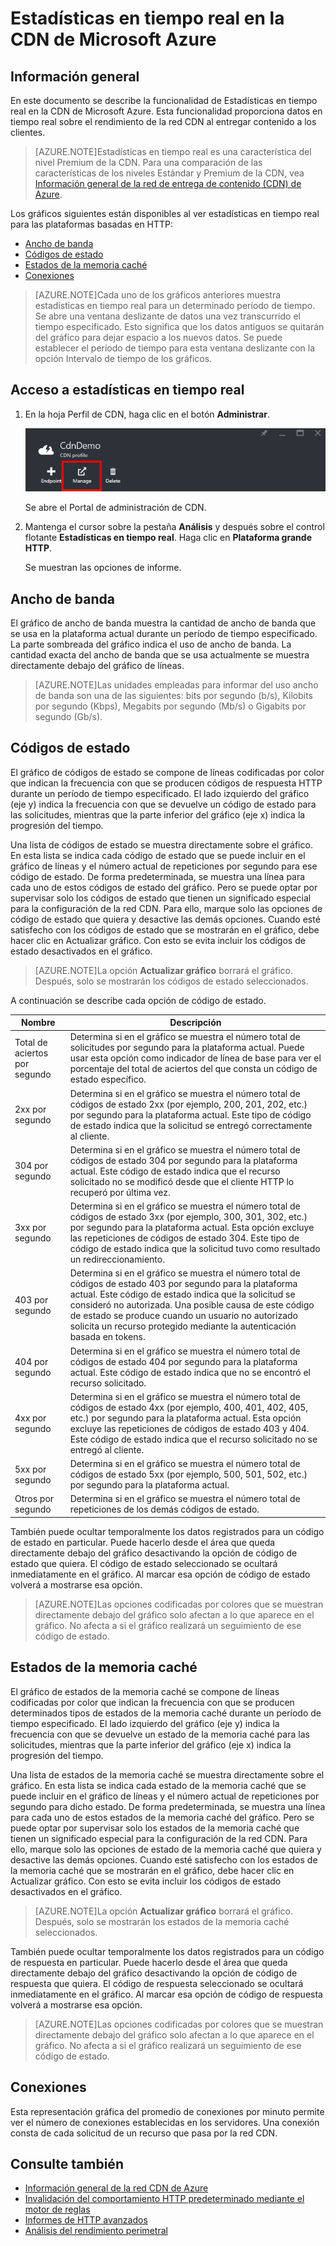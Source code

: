 <properties 
	pageTitle="CDN - Estadísticas de tiempo real" 
	description="Estadísticas en tiempo real en la CDN de Microsoft Azure Estadísticas en tiempo real proporciona datos en tiempo real sobre el rendimiento de la red CDN al entregar contenido a los clientes." 
	services="cdn" 
	documentationCenter=".NET" 
	authors="camsoper" 
	manager="dwrede" 
	editor=""/>

<tags 
	ms.service="cdn" 
	ms.workload="tbd" 
	ms.tgt_pltfrm="na" 
	ms.devlang="na" 
	ms.topic="article" 
	ms.date="12/02/2015" 
	ms.author="casoper"/>

# Estadísticas en tiempo real en la CDN de Microsoft Azure

## Información general

En este documento se describe la funcionalidad de Estadísticas en tiempo real en la CDN de Microsoft Azure. Esta funcionalidad proporciona datos en tiempo real sobre el rendimiento de la red CDN al entregar contenido a los clientes.

> [AZURE.NOTE]Estadísticas en tiempo real es una característica del nivel Premium de la CDN. Para una comparación de las características de los niveles Estándar y Premium de la CDN, vea [Información general de la red de entrega de contenido (CDN) de Azure](cdn-overview.md).

Los gráficos siguientes están disponibles al ver estadísticas en tiempo real para las plataformas basadas en HTTP:

* [Ancho de banda](#bandwidth)
* [Códigos de estado](#status-codes)
* [Estados de la memoria caché](#cache-statuses)
* [Conexiones](#connections)

> [AZURE.NOTE]Cada uno de los gráficos anteriores muestra estadísticas en tiempo real para un determinado período de tiempo. Se abre una ventana deslizante de datos una vez transcurrido el tiempo especificado. Esto significa que los datos antiguos se quitarán del gráfico para dejar espacio a los nuevos datos. Se puede establecer el período de tiempo para esta ventana deslizante con la opción Intervalo de tiempo de los gráficos.
 
## Acceso a estadísticas en tiempo real

1. En la hoja Perfil de CDN, haga clic en el botón **Administrar**.

	![Botón Administrar en la hoja Perfil de CDN](./media/cdn-real-time-stats/cdn-manage-btn.png)
	
	Se abre el Portal de administración de CDN.
	
2. Mantenga el cursor sobre la pestaña **Análisis** y después sobre el control flotante **Estadísticas en tiempo real**. Haga clic en **Plataforma grande HTTP**.
	
	Se muestran las opciones de informe.

## Ancho de banda

El gráfico de ancho de banda muestra la cantidad de ancho de banda que se usa en la plataforma actual durante un período de tiempo especificado. La parte sombreada del gráfico indica el uso de ancho de banda. La cantidad exacta del ancho de banda que se usa actualmente se muestra directamente debajo del gráfico de líneas.

> [AZURE.NOTE]Las unidades empleadas para informar del uso ancho de banda son una de las siguientes: bits por segundo (b/s), Kilobits por segundo (Kbps), Megabits por segundo (Mb/s) o Gigabits por segundo (Gb/s).

## Códigos de estado

El gráfico de códigos de estado se compone de líneas codificadas por color que indican la frecuencia con que se producen códigos de respuesta HTTP durante un período de tiempo especificado. El lado izquierdo del gráfico (eje y) indica la frecuencia con que se devuelve un código de estado para las solicitudes, mientras que la parte inferior del gráfico (eje x) indica la progresión del tiempo.

Una lista de códigos de estado se muestra directamente sobre el gráfico. En esta lista se indica cada código de estado que se puede incluir en el gráfico de líneas y el número actual de repeticiones por segundo para ese código de estado. De forma predeterminada, se muestra una línea para cada uno de estos códigos de estado del gráfico. Pero se puede optar por supervisar solo los códigos de estado que tienen un significado especial para la configuración de la red CDN. Para ello, marque solo las opciones de código de estado que quiera y desactive las demás opciones. Cuando esté satisfecho con los códigos de estado que se mostrarán en el gráfico, debe hacer clic en Actualizar gráfico. Con esto se evita incluir los códigos de estado desactivados en el gráfico.

> [AZURE.NOTE]La opción **Actualizar gráfico** borrará el gráfico. Después, solo se mostrarán los códigos de estado seleccionados.

A continuación se describe cada opción de código de estado.

Nombre | Descripción
-----|------------
Total de aciertos por segundo | Determina si en el gráfico se muestra el número total de solicitudes por segundo para la plataforma actual. Puede usar esta opción como indicador de línea de base para ver el porcentaje del total de aciertos del que consta un código de estado específico.
2xx por segundo | Determina si en el gráfico se muestra el número total de códigos de estado 2xx (por ejemplo, 200, 201, 202, etc.) por segundo para la plataforma actual. Este tipo de código de estado indica que la solicitud se entregó correctamente al cliente.
304 por segundo | Determina si en el gráfico se muestra el número total de códigos de estado 304 por segundo para la plataforma actual. Este código de estado indica que el recurso solicitado no se modificó desde que el cliente HTTP lo recuperó por última vez.
3xx por segundo | Determina si en el gráfico se muestra el número total de códigos de estado 3xx (por ejemplo, 300, 301, 302, etc.) por segundo para la plataforma actual. Esta opción excluye las repeticiones de códigos de estado 304. Este tipo de código de estado indica que la solicitud tuvo como resultado un redireccionamiento.
403 por segundo | Determina si en el gráfico se muestra el número total de códigos de estado 403 por segundo para la plataforma actual. Este código de estado indica que la solicitud se consideró no autorizada. Una posible causa de este código de estado se produce cuando un usuario no autorizado solicita un recurso protegido mediante la autenticación basada en tokens.
404 por segundo | Determina si en el gráfico se muestra el número total de códigos de estado 404 por segundo para la plataforma actual. Este código de estado indica que no se encontró el recurso solicitado.
4xx por segundo | Determina si en el gráfico se muestra el número total de códigos de estado 4xx (por ejemplo, 400, 401, 402, 405, etc.) por segundo para la plataforma actual. Esta opción excluye las repeticiones de códigos de estado 403 y 404. Este código de estado indica que el recurso solicitado no se entregó al cliente.
5xx por segundo | Determina si en el gráfico se muestra el número total de códigos de estado 5xx (por ejemplo, 500, 501, 502, etc.) por segundo para la plataforma actual.
Otros por segundo | Determina si en el gráfico se muestra el número total de repeticiones de los demás códigos de estado.

También puede ocultar temporalmente los datos registrados para un código de estado en particular. Puede hacerlo desde el área que queda directamente debajo del gráfico desactivando la opción de código de estado que quiera. El código de estado seleccionado se ocultará inmediatamente en el gráfico. Al marcar esa opción de código de estado volverá a mostrarse esa opción.

> [AZURE.NOTE]Las opciones codificadas por colores que se muestran directamente debajo del gráfico solo afectan a lo que aparece en el gráfico. No afecta a si el gráfico realizará un seguimiento de ese código de estado.

## Estados de la memoria caché

El gráfico de estados de la memoria caché se compone de líneas codificadas por color que indican la frecuencia con que se producen determinados tipos de estados de la memoria caché durante un período de tiempo especificado. El lado izquierdo del gráfico (eje y) indica la frecuencia con que se devuelve un estado de la memoria caché para las solicitudes, mientras que la parte inferior del gráfico (eje x) indica la progresión del tiempo.

Una lista de estados de la memoria caché se muestra directamente sobre el gráfico. En esta lista se indica cada estado de la memoria caché que se puede incluir en el gráfico de líneas y el número actual de repeticiones por segundo para dicho estado. De forma predeterminada, se muestra una línea para cada uno de estos estados de la memoria caché del gráfico. Pero se puede optar por supervisar solo los estados de la memoria caché que tienen un significado especial para la configuración de la red CDN. Para ello, marque solo las opciones de estado de la memoria caché que quiera y desactive las demás opciones. Cuando esté satisfecho con los estados de la memoria caché que se mostrarán en el gráfico, debe hacer clic en Actualizar gráfico. Con esto se evita incluir los códigos de estado desactivados en el gráfico.

> [AZURE.NOTE]La opción **Actualizar gráfico** borrará el gráfico. Después, solo se mostrarán los estados de la memoria caché seleccionados.

También puede ocultar temporalmente los datos registrados para un código de respuesta en particular. Puede hacerlo desde el área que queda directamente debajo del gráfico desactivando la opción de código de respuesta que quiera. El código de respuesta seleccionado se ocultará inmediatamente en el gráfico. Al marcar esa opción de código de respuesta volverá a mostrarse esa opción.

> [AZURE.NOTE]Las opciones codificadas por colores que se muestran directamente debajo del gráfico solo afectan a lo que aparece en el gráfico. No afecta a si el gráfico realizará un seguimiento de ese código de estado.

## Conexiones

Esta representación gráfica del promedio de conexiones por minuto permite ver el número de conexiones establecidas en los servidores. Una conexión consta de cada solicitud de un recurso que pasa por la red CDN.

## Consulte también
* [Información general de la red CDN de Azure](cdn-overview.md)
* [Invalidación del comportamiento HTTP predeterminado mediante el motor de reglas](cdn-rules-engine.md)
* [Informes de HTTP avanzados](cdn-advanced-http-reports.md)
* [Análisis del rendimiento perimetral](cdn-edge-performance.md)

<!---HONumber=AcomDC_1203_2015-->